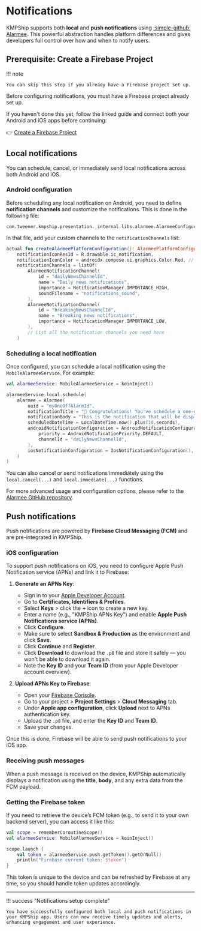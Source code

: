 # Notifications

KMPShip supports both **local** and **push notifications** using [:simple-github: Alarmee](https://github.com/Tweener/alarmee).
This powerful abstraction handles platform differences and gives developers full control over how and when to notify users.

## Prerequisite: Create a Firebase Project

!!! note

    You can skip this step if you already have a Firebase project set up. 

Before configuring notifications, you must have a Firebase project already set up.

If you haven't done this yet, follow the linked guide and connect both your Android and iOS apps before continuing:

👉 [Create a Firebase Project](../tutorials/create-firebase-project.md)

## Local notifications

You can schedule, cancel, or immediately send local notifications across both Android and iOS.

### Android configuration

Before scheduling any local notification on Android, you need to define **notification channels** and customize the notifications. This is done in the following file:

```
com.tweener.kmpship.presentation._internal.libs.alarmee.AlarmeeConfiguration.android.kt
```

In that file, add your custom channels to the `notificationChannels` list:

```kotlin
actual fun createAlarmeePlatformConfiguration(): AlarmeePlatformConfiguration =
    notificationIconResId = R.drawable.ic_notification,
    notificationIconColor = androidx.compose.ui.graphics.Color.Red, // Defaults to Color.Transparent is not specified
    notificationChannels = listOf(
        AlarmeeNotificationChannel(
            id = "dailyNewsChannelId",
            name = "Daily news notifications",
            importance = NotificationManager.IMPORTANCE_HIGH,
            soundFilename = "notifications_sound",
        ),
        AlarmeeNotificationChannel(
            id = "breakingNewsChannelId",
            name = "Breaking news notifications",
            importance = NotificationManager.IMPORTANCE_LOW,
        ),
        // List all the notification channels you need here
    )
```

### Scheduling a local notification

Once configured, you can schedule a local notification using the `MobileAlarmeeService`. For example:

```kotlin
val alarmeeService: MobileAlarmeeService = koinInject()

alarmeeService.local.schedule(
    alarmee = Alarmee(
        uuid = "myOneOffAlarmId",
        notificationTitle = "🎉 Congratulations! You've schedule a one-off Alarmee!",
        notificationBody = "This is the notification that will be displayed 10 seconds from now.",
        scheduledDateTime = LocalDateTime.now().plus(10.seconds),
        androidNotificationConfiguration = AndroidNotificationConfiguration(
            priority = AndroidNotificationPriority.DEFAULT,
            channelId = "dailyNewsChannelId",
        ),
        iosNotificationConfiguration = IosNotificationConfiguration(),
    )
)
```

You can also cancel or send notifications immediately using the `local.cancel(...)` and `local.immediate(...)` functions.

For more advanced usage and configuration options, please refer to the [Alarmee GitHub repository](https://github.com/Tweener/alarmee).

## Push notifications

Push notifications are powered by **Firebase Cloud Messaging (FCM)** and are pre-integrated in KMPShip.

### iOS configuration

To support push notifications on iOS, you need to configure Apple Push Notification service (APNs) and link it to Firebase:

1. **Generate an APNs Key**:

    * Sign in to your [Apple Developer Account](https://developer.apple.com/account/).
    * Go to **Certificates, Identifiers & Profiles**.
    * Select **Keys** > click the **+** icon to create a new key.
    * Enter a name (e.g., "KMPShip APNs Key") and enable **Apple Push Notifications service (APNs)**.
    * Click **Configure**.
    * Make sure to select **Sandbox & Production** as the environment and click **Save**.
    * Click **Continue** and **Register**.
    * Click **Download** to download the `.p8` file and store it safely — you won't be able to download it again.
    * Note the **Key ID** and your **Team ID** (from your Apple Developer account overview).

2. **Upload APNs Key to Firebase**:

    * Open your [Firebase Console](https://console.firebase.google.com/).
    * Go to your project > **Project Settings** > **Cloud Messaging** tab.
    * Under **Apple app configuration**, click **Upload** next to APNs authentication key.
    * Upload the `.p8` file, and enter the **Key ID** and **Team ID**.
    * Save your changes.

Once this is done, Firebase will be able to send push notifications to your iOS app.

### Receiving push messages

When a push message is received on the device, KMPShip automatically displays a notification using the **title**, **body**, and any extra data from the FCM payload.

### Getting the Firebase token

If you need to retrieve the device’s FCM token (e.g., to send it to your own backend server), you can access it like this:

```kotlin
val scope = rememberCoroutineScope()
val alarmeeService: MobileAlarmeeService = koinInject()

scope.launch {
    val token = alarmeeService.push.getToken().getOrNull()
    println("Firebase current token: $token")
}
```

This token is unique to the device and can be refreshed by Firebase at any time, so you should handle token updates accordingly.

---

!!! success "Notifications setup complete"

    You have successfully configured both local and push notifications in your KMPShip app. Users can now receive timely updates and alerts, enhancing engagement and user experience.
